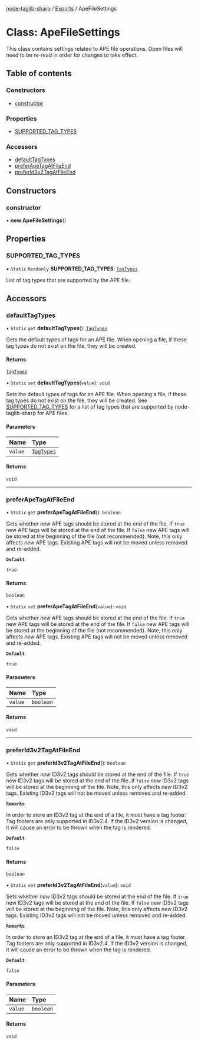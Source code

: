 [node-taglib-sharp](../README.md) / [Exports](../modules.md) / ApeFileSettings

# Class: ApeFileSettings

This class contains settings related to APE file operations. Open files will need to be re-read
in order for changes to take effect.

## Table of contents

### Constructors

- [constructor](ApeFileSettings.md#constructor)

### Properties

- [SUPPORTED\_TAG\_TYPES](ApeFileSettings.md#supported_tag_types)

### Accessors

- [defaultTagTypes](ApeFileSettings.md#defaulttagtypes)
- [preferApeTagAtFileEnd](ApeFileSettings.md#preferapetagatfileend)
- [preferId3v2TagAtFileEnd](ApeFileSettings.md#preferid3v2tagatfileend)

## Constructors

### constructor

• **new ApeFileSettings**()

## Properties

### SUPPORTED\_TAG\_TYPES

▪ `Static` `Readonly` **SUPPORTED\_TAG\_TYPES**: [`TagTypes`](../enums/TagTypes.md)

List of tag types that are supported by the APE file.

## Accessors

### defaultTagTypes

• `Static` `get` **defaultTagTypes**(): [`TagTypes`](../enums/TagTypes.md)

Gets the default types of tags for an APE file. When opening a file, if these tag types do
not exist on the file, they will be created.

#### Returns

[`TagTypes`](../enums/TagTypes.md)

• `Static` `set` **defaultTagTypes**(`value`): `void`

Sets the default types of tags for an APE file. When opening a file, if these tag types do
not exist on the file, they will be created. See [SUPPORTED_TAG_TYPES](ApeFileSettings.md#supported_tag_types) for a list of tag
types that are supported by node-taglib-sharp for APE files.

#### Parameters

| Name | Type |
| :------ | :------ |
| `value` | [`TagTypes`](../enums/TagTypes.md) |

#### Returns

`void`

___

### preferApeTagAtFileEnd

• `Static` `get` **preferApeTagAtFileEnd**(): `boolean`

Gets whether *new* APE tags should be stored at the end of the file. If `true` new
APE tags will be stored at the end of the file. If `false` new APE tags will be stored at
the beginning of the file (not recommended). Note, this only affects *new* APE tags.
Existing APE tags will not be moved unless removed and re-added.

**`Default`**

`true`

#### Returns

`boolean`

• `Static` `set` **preferApeTagAtFileEnd**(`value`): `void`

Gets whether *new* APE tags should be stored at the end of the file. If `true` new
APE tags will be stored at the end of the file. If `false` new APE tags will be stored at
the beginning of the file (not recommended). Note, this only affects *new* APE tags.
Existing APE tags will not be moved unless removed and re-added.

**`Default`**

`true`

#### Parameters

| Name | Type |
| :------ | :------ |
| `value` | `boolean` |

#### Returns

`void`

___

### preferId3v2TagAtFileEnd

• `Static` `get` **preferId3v2TagAtFileEnd**(): `boolean`

Gets whether *new* ID3v2 tags should be stored at the end of the file. If `true` new
ID3v2 tags will be stored at the end of the file. If `false` new ID3v2 tags will be stored
at the beginning of the file. Note, this only affects *new* ID3v2 tags. Existing ID3v2 tags
will not be moved unless removed and re-added.

**`Remarks`**

In order to store an ID3v2 tag at the end of a file, it must have a tag footer. Tag
  footers are only supported in ID3v2.4. If the ID3v2 version is changed, it will cause an
  error to be thrown when the tag is rendered.

**`Default`**

`false`

#### Returns

`boolean`

• `Static` `set` **preferId3v2TagAtFileEnd**(`value`): `void`

Sets whether *new* ID3v2 tags should be stored at the end of the file. If `true` new
ID3v2 tags will be stored at the end of the file. If `false` new ID3v2 tags will be stored
at the beginning of the file. Note, this only affects *new* ID3v2 tags. Existing ID3v2 tags
will not be moved unless removed and re-added.

**`Remarks`**

In order to store an ID3v2 tag at the end of a file, it must have a tag footer. Tag
  footers are only supported in ID3v2.4. If the ID3v2 version is changed, it will cause an
  error to be thrown when the tag is rendered.

**`Default`**

`false`

#### Parameters

| Name | Type |
| :------ | :------ |
| `value` | `boolean` |

#### Returns

`void`
